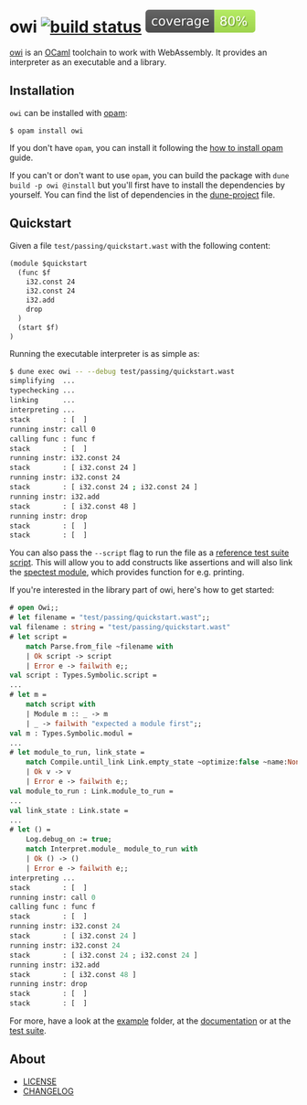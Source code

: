 # owi [![build status](https://github.com/ocamlpro/owi/workflows/build/badge.svg)](https://github.com/ocamlpro/owi/actions) [![coverage percentage](https://raw.githubusercontent.com/ocamlpro/owi/gh-pages/coverage/badge.svg)](https://ocamlpro.github.io/owi/coverage/)

[owi] is an [OCaml] toolchain to work with WebAssembly. It provides an interpreter as an executable and a library.

## Installation

`owi` can be installed with [opam]:

```shell-session
$ opam install owi
```

If you don't have `opam`, you can install it following the [how to install opam] guide.

If you can't or don't want to use `opam`, you can build the package with `dune build -p owi @install` but you'll first have to install the dependencies by yourself. You can find the list of dependencies in the [dune-project] file.

## Quickstart

Given a file `test/passing/quickstart.wast` with the following content:

<!-- $MDX file=test/passing/quickstart.wast -->
```wast
(module $quickstart
  (func $f
    i32.const 24
    i32.const 24
    i32.add
    drop
  )
  (start $f)
)
```

Running the executable interpreter is as simple as:
```sh
$ dune exec owi -- --debug test/passing/quickstart.wast
simplifying  ...
typechecking ...
linking      ...
interpreting ...
stack        : [  ]
running instr: call 0
calling func : func f
stack        : [  ]
running instr: i32.const 24
stack        : [ i32.const 24 ]
running instr: i32.const 24
stack        : [ i32.const 24 ; i32.const 24 ]
running instr: i32.add
stack        : [ i32.const 48 ]
running instr: drop
stack        : [  ]
stack        : [  ]
```

You can also pass the `--script` flag to run the file as a [reference test suite script]. This will allow you to add constructs like assertions and will also link the [spectest module], which provides function for e.g. printing.

If you're interested in the library part of owi, here's how to get started:

```ocaml
# open Owi;;
# let filename = "test/passing/quickstart.wast";;
val filename : string = "test/passing/quickstart.wast"
# let script =
    match Parse.from_file ~filename with
    | Ok script -> script
    | Error e -> failwith e;;
val script : Types.Symbolic.script =
...
# let m =
    match script with
    | Module m :: _ -> m
    | _ -> failwith "expected a module first";;
val m : Types.Symbolic.modul =
...
# let module_to_run, link_state =
    match Compile.until_link Link.empty_state ~optimize:false ~name:None m with
    | Ok v -> v
    | Error e -> failwith e;;
val module_to_run : Link.module_to_run =
...
val link_state : Link.state =
...
# let () =
    Log.debug_on := true;
    match Interpret.module_ module_to_run with
    | Ok () -> ()
    | Error e -> failwith e;;
interpreting ...
stack        : [  ]
running instr: call 0
calling func : func f
stack        : [  ]
running instr: i32.const 24
stack        : [ i32.const 24 ]
running instr: i32.const 24
stack        : [ i32.const 24 ; i32.const 24 ]
running instr: i32.add
stack        : [ i32.const 48 ]
running instr: drop
stack        : [  ]
stack        : [  ]
```

For more, have a look at the [example] folder, at the [documentation] or at the [test suite].

## About

- [LICENSE]
- [CHANGELOG]

[CHANGELOG]: ./CHANGES.md
[dune-project]: ./dune-project
[example]: ./example/
[LICENSE]: ./LICENSE.md
[test suite]: ./test/

[documentation]: https://ocamlpro.github.io/owi/api/owi
[how to install opam]: https://opam.ocaml.org/doc/Install.html
[OCaml]: https://ocaml.org
[opam]: https://opam.ocaml.org
[owi]: https://ocamlpro.github.io/owi
[reference test suite script]: https://github.com/WebAssembly/spec/blob/main/interpreter/README.md#scripts
[spectest module]: https://github.com/WebAssembly/spec/blob/main/interpreter/README.md#spectest-host-module
[WebAssembly]: https://webassembly.org
